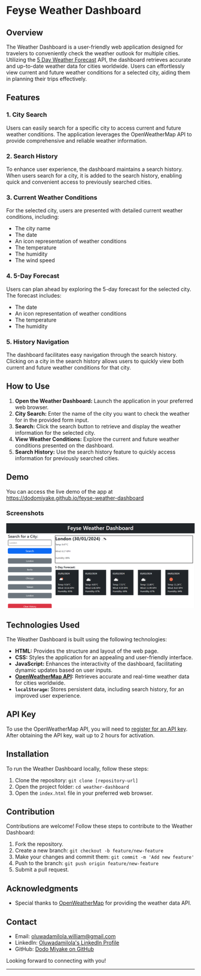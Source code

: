 # Feyse Weather Dashboard

## Overview

The Weather Dashboard is a user-friendly web application designed for travelers to conveniently check the weather outlook for multiple cities. Utilizing the [5 Day Weather Forecast](https://openweathermap.org/forecast5) API, the dashboard retrieves accurate and up-to-date weather data for cities worldwide. Users can effortlessly view current and future weather conditions for a selected city, aiding them in planning their trips effectively.

## Features

### 1. City Search
Users can easily search for a specific city to access current and future weather conditions. The application leverages the OpenWeatherMap API to provide comprehensive and reliable weather information.

### 2. Search History
To enhance user experience, the dashboard maintains a search history. When users search for a city, it is added to the search history, enabling quick and convenient access to previously searched cities.

### 3. Current Weather Conditions
For the selected city, users are presented with detailed current weather conditions, including:
- The city name
- The date
- An icon representation of weather conditions
- The temperature
- The humidity
- The wind speed

### 4. 5-Day Forecast
Users can plan ahead by exploring the 5-day forecast for the selected city. The forecast includes:
- The date
- An icon representation of weather conditions
- The temperature
- The humidity

### 5. History Navigation
The dashboard facilitates easy navigation through the search history. Clicking on a city in the search history allows users to quickly view both current and future weather conditions for that city.

## How to Use

1. **Open the Weather Dashboard:** Launch the application in your preferred web browser.
2. **City Search:** Enter the name of the city you want to check the weather for in the provided form input.
3. **Search:** Click the search button to retrieve and display the weather information for the selected city.
4. **View Weather Conditions:** Explore the current and future weather conditions presented on the dashboard.
5. **Search History:** Use the search history feature to quickly access information for previously searched cities.

## Demo

You can access the live demo of the app at https://dodomiyake.github.io/feyse-weather-dashboard

### Screenshots

![Alt text](image.png)

## Technologies Used

The Weather Dashboard is built using the following technologies:

- **HTML:** Provides the structure and layout of the web page.
- **CSS:** Styles the application for an appealing and user-friendly interface.
- **JavaScript:** Enhances the interactivity of the dashboard, facilitating dynamic updates based on user inputs.
- **[OpenWeatherMap API](https://openweathermap.org/api):** Retrieves accurate and real-time weather data for cities worldwide.
- **`localStorage`:** Stores persistent data, including search history, for an improved user experience.

## API Key

To use the OpenWeatherMap API, you will need to [register for an API key](https://openweathermap.org/appid). After obtaining the API key, wait up to 2 hours for activation.

## Installation

To run the Weather Dashboard locally, follow these steps:

1. Clone the repository: `git clone [repository-url]`
2. Open the project folder: `cd weather-dashboard`
3. Open the `index.html` file in your preferred web browser.

## Contribution

Contributions are welcome! Follow these steps to contribute to the Weather Dashboard:

1. Fork the repository.
2. Create a new branch: `git checkout -b feature/new-feature`
3. Make your changes and commit them: `git commit -m 'Add new feature'`
4. Push to the branch: `git push origin feature/new-feature`
5. Submit a pull request.

## Acknowledgments

- Special thanks to [OpenWeatherMap](https://openweathermap.org/) for providing the weather data API.

## Contact

- Email: [oluwadamilola.william@gmail.com](mailto:oluwadamilola.william@gmail.com)
- LinkedIn: [Oluwadamilola's LinkedIn Profile](https://www.linkedin.com/in/oluwadamilolaxajayi)
- GitHub: [Dodo Miyake on GitHub](https://github.com/dodomiyake)

Looking forward to connecting with you!

---
